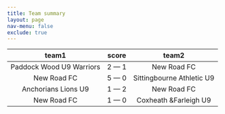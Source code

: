 ```yaml
---
title: Team summary
layout: page
nav-menu: false
exclude: true
---
```




|          team1           |    score    |           team2           |
|:------------------------:|:-----------:|:-------------------------:|
| Paddock Wood U9 Warriors | 2 &mdash; 1 |        New Road FC        |
|       New Road FC        | 5 &mdash; 0 | Sittingbourne Athletic U9 |
|   Anchorians Lions U9    | 1 &mdash; 2 |        New Road FC        |
|       New Road FC        | 1 &mdash; 0 |   Coxheath &Farleigh U9   |

 <br /><br /><br />